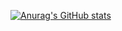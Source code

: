 [![Anurag's GitHub stats](https://github-readme-stats.vercel.app/api?username=Kaviilee)](https://github.com/anuraghazra/github-readme-stats)
